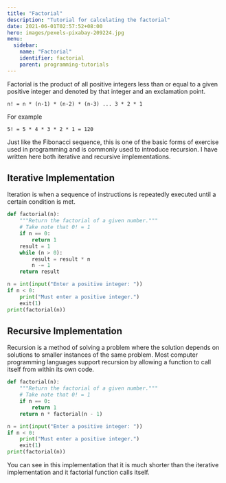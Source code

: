 ```yaml
---
title: "Factorial"
description: "Tutorial for calculating the factorial"
date: 2021-06-01T02:57:52+08:00
hero: images/pexels-pixabay-209224.jpg
menu:
  sidebar:
    name: "Factorial"
    identifier: factorial
    parent: programming-tutorials
---
```


Factorial is the product of all positive integers less than or equal to a given
positive integer and denoted by that integer and an exclamation point. 

```
n! = n * (n-1) * (n-2) * (n-3) ... 3 * 2 * 1
```

For example

```
5! = 5 * 4 * 3 * 2 * 1 = 120
```

Just like the Fibonacci sequence, this is one of the basic forms of exercise 
used in programming and is commonly used to introduce recursion. I have written 
here both iterative and recursive implementations. 


## Iterative Implementation
Iteration is when a sequence of instructions is repeatedly executed until a
certain condition is met.

```python
def factorial(n):
    """Return the factorial of a given number."""
    # Take note that 0! = 1
    if n == 0:
        return 1
    result = 1
    while (n > 0):
        result = result * n
        n -= 1
    return result

n = int(input("Enter a positive integer: "))
if n < 0:
    print("Must enter a positive integer.")
    exit(1)
print(factorial(n))
```

## Recursive Implementation
Recursion is a method of solving a problem where the solution depends on
solutions to smaller instances of the same problem. Most computer programming 
languages support recursion by allowing a function to call itself from within 
its own code.

```python
def factorial(n):
    """Return the factorial of a given number."""
    # Take note that 0! = 1
    if n == 0:
        return 1
    return n * factorial(n - 1)

n = int(input("Enter a positive integer: "))
if n < 0:
    print("Must enter a positive integer.")
    exit(1)
print(factorial(n))
```

You can see in this implementation that it is much shorter than the iterative
implementation and it factorial function calls itself.
